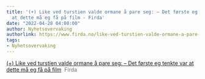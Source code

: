 ```yaml
---
title: '(+) Like ved turstien valde ormane å pare seg: – Det første eg tenkte var
  at dette må eg få på film - Firda'
date: "2022-04-28 04:00:00"
author: Nyhetsovervaking
authorlink: https://www.firda.no/like-ved-turstien-valde-ormane-a-pare-seg-det-forste-eg-tenkte-var-at-dette-ma-eg-fa-pa-film/s/5-15-1389273
tags:
- Nyhetsovervaking
---
```

<a href="https://www.firda.no/like-ved-turstien-valde-ormane-a-pare-seg-det-forste-eg-tenkte-var-at-dette-ma-eg-fa-pa-film/s/5-15-1389273" target="_blank">(+) Like ved turstien valde ormane å pare seg: – Det første eg tenkte var at dette må eg få på film</a>&nbsp;&nbsp;<font color="#6f6f6f">Firda</font>